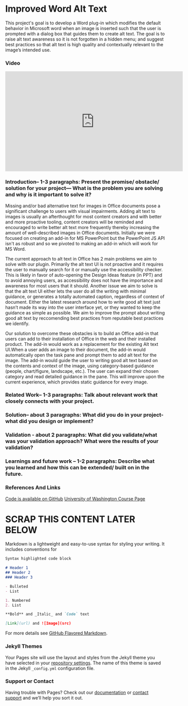 # Improved Word Alt Text

This project's goal is to develop a Word plug-in which modifies the default behavior in Microsoft word when an image is inserted such that the user is prompted with a dialog box that guides them to create alt text. The goal is to raise alt text awareness so it is not forgotten in a hidden menu; and suggest best practices so that alt text is high quality and contextually relevant to the image’s intended use.

### Video
<iframe width="560" height="315" src="https://www.youtube.com/embed/De4jPjoHatA" title="YouTube video player" frameborder="0" allow="accelerometer; autoplay; clipboard-write; encrypted-media; gyroscope; picture-in-picture" allowfullscreen></iframe>

### Introduction– 1-3 paragraphs: Present the promise/ obstacle/ solution for your project— What is the problem you are solving and why is it important to solve it?
Missing and/or bad alternative text for images in Office documents pose a significant challenge to users with visual impairments. Adding alt text to images is usually an afterthought for most content creators and with better and more proactive tooling, content creators will be reminded and encouraged to write better alt text more frequently thereby increasing the amount of well-described images in Office documents. Initially we were focused on creating an add-in for MS PowerPoint but the PowerPoint JS API isn't as robust and so we pivoted to making an add-in which will work for MS Word.

The current approach to alt text in Office has 2 main problems we aim to solve with our plugin. Primarily the alt text UI is not proactive and it requires the user to manually search for it or manually use the accessibility checker. This is likely in favor of auto-opening the Design Ideas feature (in PPT) and to avoid annoying users, as accessibility does not have the importance and awareness for most users that it should. Another issue we aim to solve is that the alt text UI either lets the user do all the writing with minimal guidance, or generates a totally automated caption, regardless of context of document. Either the latest research around how to write good alt text just hasn’t made its way into the user interface yet, or they wanted to keep the guidance as simple as possible. We aim to improve the prompt about writing good alt text by reccomending best practices from reputable best practices we identify.

Our solution to overcome these obstacles is to build an Office add-in that users can add to their installation of Office in the web and their installed product. The add-in would work as a replacement for the existing Alt text UI.When a user adds an image to their document, the add-in would automatically open the task pane and prompt them to add alt text for the image. The add-in would guide the user to writing good alt text based on the contents and context of the image, using category-based guidance (people, chart/figure, landscape, etc.). The user can expand their chosen category and read detailed guidance in the pane. This will improve upon the current experience, which provides static guidance for every image.


### Related Work– 1-3 paragraphs: Talk about relevant work that closely connects with your project.

### Solution– about 3 paragraphs: What did you do in your project- what did you design or implement? 

### Validation - about 2 paragraphs: What did you validate/what was your validation approach? What were the results of your validation?

### Learnings and future work – 1-2 paragraphs: Describe what you learned and how this can be extended/ built on in the future.


### References And Links
[Code is available on GitHub](https://github.com/jennifergalley/uw-alt-text)
[University of Washington Course Page](https://courses.cs.washington.edu/courses/csep590a/21sp/)

# SCRAP THIS CONTENT LATER BELOW

Markdown is a lightweight and easy-to-use syntax for styling your writing. It includes conventions for

```markdown
Syntax highlighted code block

# Header 1
## Header 2
### Header 3

- Bulleted
- List

1. Numbered
2. List

**Bold** and _Italic_ and `Code` text

[Link](url) and ![Image](src)
```

For more details see [GitHub Flavored Markdown](https://guides.github.com/features/mastering-markdown/).

### Jekyll Themes

Your Pages site will use the layout and styles from the Jekyll theme you have selected in your [repository settings](https://github.com/thenorthwes/improved-word-alt-text/settings/pages). The name of this theme is saved in the Jekyll `_config.yml` configuration file.

### Support or Contact

Having trouble with Pages? Check out our [documentation](https://docs.github.com/categories/github-pages-basics/) or [contact support](https://support.github.com/contact) and we’ll help you sort it out.
